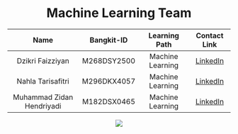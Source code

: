 <h1 align="center">Machine Learning Team</h1>
<p align="left">
</p>

<div align="center">
<!-- 
## Machine Learning Member -->

|              Name              | Bangkit-ID  |   Learning Path    |                             Contact Link                                  |
| :----------------------------: | :--------:  | :----------------: | :----------------------------------------------------------------------:  |
|    Dzikri Faizziyan            | M268DSY2500  |  Machine Learning  |     [LinkedIn](https://www.linkedin.com/in/dzikri-faizziyan-9b4796202)     |
|    Nahla Tarisafitri           |  M296DKX4057 |  Machine Learning  |     [LinkedIn](https://www.linkedin.com/in/nahlatafi)     |
|    Muhammad Zidan Hendriyadi   | M182DSX0465  |  Machine Learning  |     [LinkedIn](https://www.linkedin.com/in/muhammad-zidan-hendriyadi-3a248b234)     |


  
</div>

<p align="center">
  <img src="image/CC.drawio.png">
</p>
